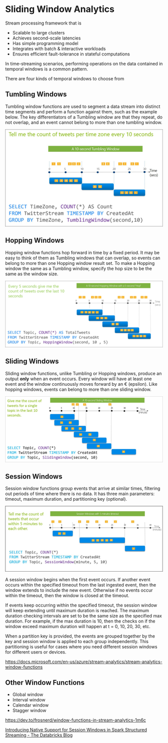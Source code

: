 # Sliding Window Analytics

Stream processing framework that is

- Scalable to large clusters
- Achieves second-scale latencies
- Has simple programming model
- Integrates with batch & interactive workloads
- Ensures efficient fault-tolerance in stateful computations

In time-streaming scenarios, performing operations on the data contained in temporal windows is a common pattern.

There are four kinds of temporal windows to choose from

## Tumbling Windows

Tumbling window functions are used to segment a data stream into distinct time segments and perform a function against them, such as the example below. The key differentiators of a Tumbling window are that they repeat, do not overlap, and an event cannot belong to more than one tumbling window.

![image](../../../media/Technologies-Apache-Sliding-Window-Analytics-image1.jpg)

## Hopping Windows

Hopping window functions hop forward in time by a fixed period. It may be easy to think of them as Tumbling windows that can overlap, so events can belong to more than one Hopping window result set. To make a Hopping window the same as a Tumbling window, specify the hop size to be the same as the window size.

![image](../../../media/Technologies-Apache-Sliding-Window-Analytics-image2.jpg)

## Sliding Windows

Sliding window functions, unlike Tumbling or Hopping windows, produce an output **only** when an event occurs. Every window will have at least one event and the window continuously moves forward by an € (epsilon). Like hopping windows, events can belong to more than one sliding window.

![image](../../../media/Technologies-Apache-Sliding-Window-Analytics-image3.jpg)

## Session Windows

Session window functions group events that arrive at similar times, filtering out periods of time where there is no data. It has three main parameters: timeout, maximum duration, and partitioning key (optional).

![image](../../../media/Technologies-Apache-Sliding-Window-Analytics-image4.jpg)

A session window begins when the first event occurs. If another event occurs within the specified timeout from the last ingested event, then the window extends to include the new event. Otherwise if no events occur within the timeout, then the window is closed at the timeout.

If events keep occurring within the specified timeout, the session window will keep extending until maximum duration is reached. The maximum duration checking intervals are set to be the same size as the specified max duration. For example, if the max duration is 10, then the checks on if the window exceed maximum duration will happen at t = 0, 10, 20, 30, etc.

When a partition key is provided, the events are grouped together by the key and session window is applied to each group independently. This partitioning is useful for cases where you need different session windows for different users or devices.

https://docs.microsoft.com/en-us/azure/stream-analytics/stream-analytics-window-functions

## Other Window Functions

- Global window
- Interval window
- Calendar window
- Stagger window

https://dev.to/frosnerd/window-functions-in-stream-analytics-1m6c

[Introducing Native Support for Session Windows in Spark Structured Streaming - The Databricks Blog](https://www.databricks.com/blog/2021/10/12/native-support-of-session-window-in-spark-structured-streaming.html)
